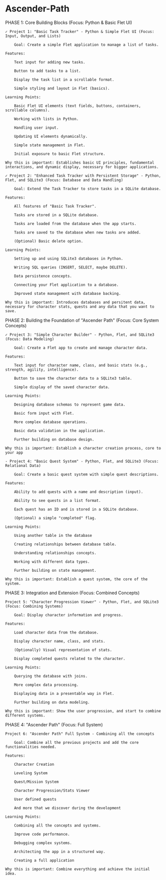 # Ascender-Path

PHASE 1: Core Building Blocks (Focus: Python & Basic Flet UI)

    ✓ Project 1: "Basic Task Tracker" - Python & Simple Flet UI (Focus: Input, Output, and Lists)

        Goal: Create a simple Flet application to manage a list of tasks.

    Features:

        Text input for adding new tasks.

        Button to add tasks to a list.

        Display the task list in a scrollable format.

        Simple styling and layout in Flet (basics).

    Learning Points:

        Basic Flet UI elements (text fields, buttons, containers, scrollable columns).

        Working with lists in Python.

        Handling user input.

        Updating UI elements dynamically.

        Simple state management in Flet.

        Initial exposure to basic Flet structure.

    Why this is important: Establishes basic UI principles, fundamental interactions, and dynamic display, necessary for bigger applications.

    ✓ Project 2: "Enhanced Task Tracker with Persistent Storage" - Python, Flet, and SQLite3 (Focus: Database and Data Handling)

        Goal: Extend the Task Tracker to store tasks in a SQLite database.

    Features:

        All features of "Basic Task Tracker".

        Tasks are stored in a SQLite database.

        Tasks are loaded from the database when the app starts.

        Tasks are saved to the database when new tasks are added.

        (Optional) Basic delete option.

    Learning Points:

        Setting up and using SQLite3 databases in Python.

        Writing SQL queries (INSERT, SELECT, maybe DELETE).

        Data persistence concepts.

        Connecting your Flet application to a database.

        Improved state management with database backing.

    Why this is important: Introduces databases and persitent data, necessary for character stats, quests and any data that you want to save.

PHASE 2: Building the Foundation of "Ascender Path" (Focus: Core System Concepts)

    ✓ Project 3: "Simple Character Builder" - Python, Flet, and SQLite3 (Focus: Data Modeling)

        Goal: Create a Flet app to create and manage character data.

    Features:

        Text input for character name, class, and basic stats (e.g., strength, agility, intelligence).

        Button to save the character data to a SQLite3 table.

        Simple display of the saved character data.

    Learning Points:

        Designing database schemas to represent game data.

        Basic form input with Flet.

        More complex database operations.

        Basic data validation in the application.

        Further building on database design.

    Why this is important: Establish a character creation process, core to your app

    - Project 4: "Basic Quest System" - Python, Flet, and SQLite3 (Focus: Relational Data)

        Goal: Create a basic quest system with simple quest descriptions.

    Features:

        Ability to add quests with a name and description (input).

        Ability to see quests in a list format.

        Each quest has an ID and is stored in a SQLite database.

        (Optional) a simple "completed" flag.

    Learning Points:

        Using another table in the database

        Creating relationships between database table.

        Understanding relationships concepts.

        Working with different data types.

        Further building on state management.

    Why this is important: Establish a quest system, the core of the system.

PHASE 3: Integration and Extension (Focus: Combined Concepts)

    Project 5: "Character Progression Viewer" - Python, Flet, and SQLite3 (Focus: Combining Systems)

        Goal: Display character information and progress.

    Features:

        Load character data from the database.

        Display character name, class, and stats.

        (Optionally) Visual representation of stats.

        Display completed quests related to the character.

    Learning Points:

        Querying the database with joins.

        More complex data processing.

        Displaying data in a presentable way in Flet.

        Further building on data modeling.

    Why this is important: Show the user progression, and start to combine different systems.

PHASE 4: "Ascender Path" (Focus: Full System)

    Project 6: "Ascender Path" Full System - Combining all the concepts

        Goal: Combine all the previous projects and add the core functionalities needed.

    Features:

        Character Creation

        Leveling System

        Quest/Mission System

        Character Progression/Stats Viewer

        User defined quests

        And more that we discover during the development

    Learning Points:

        Combining all the concepts and systems.

        Improve code performance.

        Debugging complex systems.

        Architecting the app in a structured way.

        Creating a full application

    Why this is important: Combine everything and achieve the initial idea.